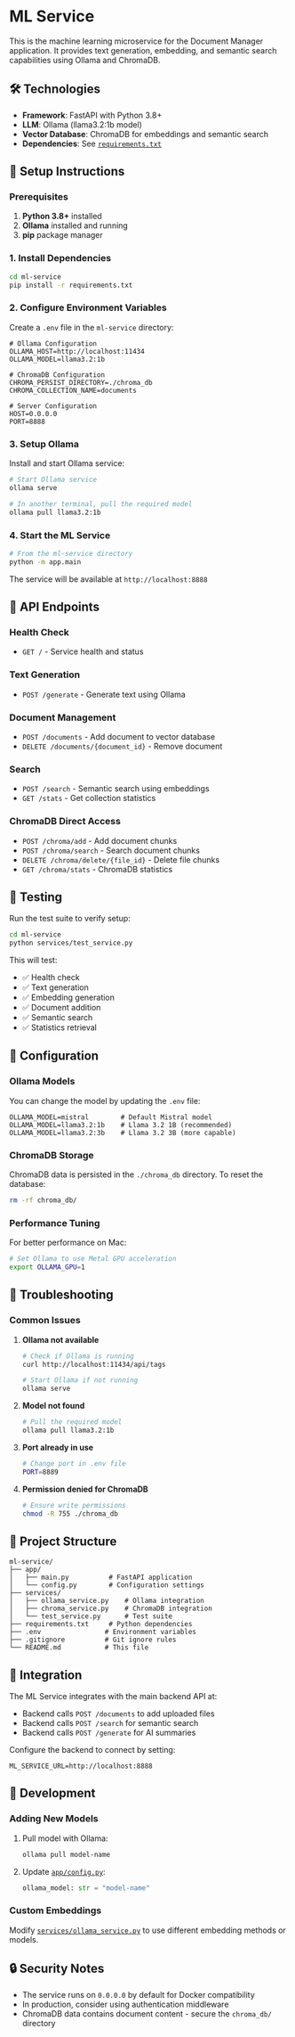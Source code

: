 # ML Service

This is the machine learning microservice for the Document Manager application. It provides text generation, embedding, and semantic search capabilities using Ollama and ChromaDB.

## 🛠 Technologies

- **Framework**: FastAPI with Python 3.8+
- **LLM**: Ollama (llama3.2:1b model)
- **Vector Database**: ChromaDB for embeddings and semantic search
- **Dependencies**: See [`requirements.txt`](requirements.txt)

## 🚀 Setup Instructions

### Prerequisites

1. **Python 3.8+** installed
2. **Ollama** installed and running
3. **pip** package manager

### 1. Install Dependencies

```bash
cd ml-service
pip install -r requirements.txt
```

### 2. Configure Environment Variables

Create a `.env` file in the `ml-service` directory:

```dotenv
# Ollama Configuration
OLLAMA_HOST=http://localhost:11434
OLLAMA_MODEL=llama3.2:1b

# ChromaDB Configuration
CHROMA_PERSIST_DIRECTORY=./chroma_db
CHROMA_COLLECTION_NAME=documents

# Server Configuration
HOST=0.0.0.0
PORT=8888
```

### 3. Setup Ollama

Install and start Ollama service:

```bash
# Start Ollama service
ollama serve

# In another terminal, pull the required model
ollama pull llama3.2:1b
```

### 4. Start the ML Service

```bash
# From the ml-service directory
python -m app.main
```

The service will be available at `http://localhost:8888`

## 📡 API Endpoints

### Health Check
- `GET /` - Service health and status

### Text Generation
- `POST /generate` - Generate text using Ollama

### Document Management
- `POST /documents` - Add document to vector database
- `DELETE /documents/{document_id}` - Remove document

### Search
- `POST /search` - Semantic search using embeddings
- `GET /stats` - Get collection statistics

### ChromaDB Direct Access
- `POST /chroma/add` - Add document chunks
- `POST /chroma/search` - Search document chunks
- `DELETE /chroma/delete/{file_id}` - Delete file chunks
- `GET /chroma/stats` - ChromaDB statistics

## 🧪 Testing

Run the test suite to verify setup:

```bash
cd ml-service
python services/test_service.py
```

This will test:
- ✅ Health check
- ✅ Text generation
- ✅ Embedding generation
- ✅ Document addition
- ✅ Semantic search
- ✅ Statistics retrieval

## 🔧 Configuration

### Ollama Models

You can change the model by updating the `.env` file:

```dotenv
OLLAMA_MODEL=mistral        # Default Mistral model
OLLAMA_MODEL=llama3.2:1b    # Llama 3.2 1B (recommended)
OLLAMA_MODEL=llama3.2:3b    # Llama 3.2 3B (more capable)
```

### ChromaDB Storage

ChromaDB data is persisted in the `./chroma_db` directory. To reset the database:

```bash
rm -rf chroma_db/
```

### Performance Tuning

For better performance on Mac:

```bash
# Set Ollama to use Metal GPU acceleration
export OLLAMA_GPU=1
```

## 🐛 Troubleshooting

### Common Issues

1. **Ollama not available**
   ```bash
   # Check if Ollama is running
   curl http://localhost:11434/api/tags
   
   # Start Ollama if not running
   ollama serve
   ```

2. **Model not found**
   ```bash
   # Pull the required model
   ollama pull llama3.2:1b
   ```

3. **Port already in use**
   ```bash
   # Change port in .env file
   PORT=8889
   ```

4. **Permission denied for ChromaDB**
   ```bash
   # Ensure write permissions
   chmod -R 755 ./chroma_db
   ```

## 📁 Project Structure

```
ml-service/
├── app/
│   ├── main.py          # FastAPI application
│   └── config.py        # Configuration settings
├── services/
│   ├── ollama_service.py    # Ollama integration
│   ├── chroma_service.py    # ChromaDB integration
│   └── test_service.py      # Test suite
├── requirements.txt     # Python dependencies
├── .env                # Environment variables
├── .gitignore          # Git ignore rules
└── README.md           # This file
```

## 🔗 Integration

The ML Service integrates with the main backend API at:
- Backend calls `POST /documents` to add uploaded files
- Backend calls `POST /search` for semantic search
- Backend calls `POST /generate` for AI summaries

Configure the backend to connect by setting:
```dotenv
ML_SERVICE_URL=http://localhost:8888
```

## 📝 Development

### Adding New Models

1. Pull model with Ollama:
   ```bash
   ollama pull model-name
   ```

2. Update [`app/config.py`](app/config.py):
   ```python
   ollama_model: str = "model-name"
   ```

### Custom Embeddings

Modify [`services/ollama_service.py`](services/ollama_service.py) to use different embedding methods or models.

## 🔒 Security Notes

- The service runs on `0.0.0.0` by default for Docker compatibility
- In production, consider using authentication middleware
- ChromaDB data contains document content - secure the `chroma_db/` directory